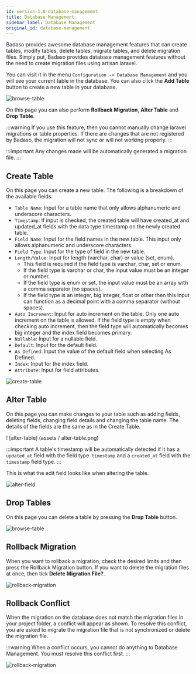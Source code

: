```yaml
---
id: version-1.0-database-management
title: Database Management
sidebar_label: Database Management
original_id: database-management
---
```


Badaso provides awesome database management features that can create tables, modify tables, delete tables, migrate tables, and delete migration files. Simply put, Badaso provides database management features without the need to create migration files using artisan laravel.

You can visit it in the menu `Configuration -> Database Management` and you will see your current table in the database. You can also click the **Add Table** button to create a new table in your database.

![browse-table](assets/browse-table.jpeg)

On this page you can also perform **Rollback Migration**, **Alter Table** and **Drop Table**.

:::warning
If you use this feature, then you cannot manually change laravel migrations or table properties. If there are changes that are not registered by Badaso, the migration will not sync or will not working properly.
:::

:::important
Any changes made will be automatically generated a migration file.
:::

## Create Table

On this page you can create a new table. The following is a breakdown of the available fields.

* `Table Name`: Input for a table name that only allows alphanumeric and underscore characters.
* `Timestamp`: If input is checked, the created table will have created_at and updated_at fields with the data type timestamp on the newly created table.
* `Field Name`: Input for the field names in the new table. This input only allows alphanumeric and underscore characters.
* `Field Type`: Input for the type of field in the new table.
* `Length/Value`: Input for length (varchar, char) or value (set, enum).
  * This field is required if the field type is varchar, char, set or enum.
  * If the field type is varchar or char, the input value must be an integer or number.
  * If the field type is enum or set, the input value must be an array with a comma separator (no spaces).
  * If the field type is an integer, big integer, float or other then this input can function as a decimal point with a comma separator (without spaces).
* `Auto Increment`: Input for auto increment on the table. Only one auto increment on the table is allowed. If the field type is empty when checking auto increment, then the field type will automatically becomes big integer and the index field becomes primary.
* `Nullable`: Input for a nullable field.
* `Default`: Input for the default field.
* `As Defined`: Input the value of the default field when selecting As Defined.
* `Index`: Input for the index field.
* `Attribute`: Input for field attributes.

![create-table](assets/add-table.png)

## Alter Table

On this page you can make changes to your table such as adding fields, deleting fields, changing field details and changing the table name. The details of the fields are the same as in the Create Table.

! [alter-table] (assets / alter-table.png)

:::important
A table's timestamp will be automatically detected if it has a `updated_at` field with the field type` timestamp` and a `created_at` field with the` timestamp` field type.
:::

This is what the edit field looks like when altering the table.

![alter-field](assets/edit-field.png)

## Drop Tables

On this page you can delete a table by pressing the **Drop Table** button.

![browse-table](assets/browse-table.jpeg)

## Rollback Migration

When you want to rollback a migration, check the desired limits and then press the Rollback Migration button. If you want to delete the migration files at once, then tick **Delete Migration File?**.

![rollback-migration](assets/rollback-migration.png)

## Rollback Conflict

When the migration on the database does not match the migration files in your project folder, a conflict will appear as shown. To resolve this conflict, you are asked to migrate the migration file that is not synchronized or delete the migration file.

:::warning
When a conflict occurs, you cannot do anything to Database Management. You must resolve this conflict first.
:::

![rollback-migration](assets/rollback-conflict.png)